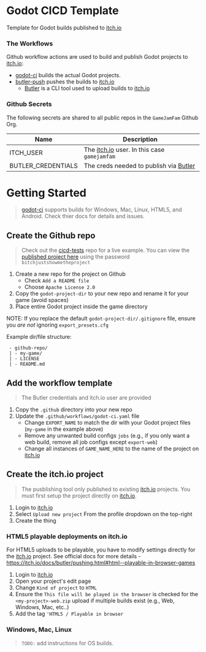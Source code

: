 # Godot CICD Template
Template for Godot builds published to [itch.io](https://itch.io/)

### The Workflows

Github workflow actions are used to build and publish Godot projects to [itch.io](https://itch.io/):
* [godot-ci](https://github.com/abarichello/godot-ci) builds the actual Godot projects.
* [butler-push](https://github.com/marketplace/actions/butler-push) pushes the builds to [itch.io](https://itch.io/)
    * [Butler](https://itch.io/docs/butler/) is a CLI tool used to upload builds to [itch.io](https://itch.io/)

### Github Secrets
The following secrets are shared to all public repos in the `GameJamFam` Github Org.

| Name | Description |
| -----|-------------|
| ITCH_USER | The [itch.io](https://itch.io/) user. In this case `gamejamfam` |
| BUTLER_CREDENTIALS | The creds needed to publish via [Butler](https://itch.io/docs/butler/) |

# Getting Started

> [godot-ci](https://github.com/abarichello/godot-ci) supports builds for Windows, Mac, Linux, HTML5, and Android. Check thier docs for details and issues.

## Create the Github repo

> Check out the [cicd-tests](https://github.com/GameJamFam/cicd-tests) repo for a live example. You can view the [published project here](https://gamejamfam.itch.io/test-project) using the password `bitchjustshowmetheproject`

1. Create a new repo for the project on Github
    * Check `Add a README file`
    * Choose `Apache License 2.0`
2. Copy the `godot-project-dir` to your new repo and rename it for your game (avoid spaces)
3. Place entire Godot project inside the game directory

NOTE: If you replace the default `godot-project-dir/.gitignore` file, ensure you _are not_ ignoring `export_presets.cfg`

Example dir/file structure:
```
 - github-repo/
 | - my-game/
 | - LICENSE 
 | - README.md
```

## Add the workflow template

> The Butler credentials and itch.io user are provided

1. Copy the `.github` directory into your new repo
2. Update the `.github/workflows/godot-ci.yaml` file
    * Change `EXPORT_NAME` to match the dir with your Godot project files (`my-game` in the example above)
    * Remove any unwanted build configs `jobs` (e.g., if you only want a web build, remove all job configs except `export-web`)
    * Change all instances of `GAME_NAME_HERE` to the name of the project on [itch.io](https://itch.io/)

## Create the itch.io project

> The pusblishing tool only published to existing [itch.io](https://itch.io/) projects. You must first setup the project directly on [itch.io](https://itch.io/).

1. Login to [itch.io](https://itch.io/)
2. Select `Upload new project` From the profile dropdown on the top-right
3. Create the thing

### HTML5 playable deployments on itch.io

For HTML5 uploads to be playable, you have to modify settings directly for the [itch.io](https://itch.io/) project. See official docs for more details - https://itch.io/docs/butler/pushing.html#html--playable-in-browser-games

1. Login to [itch.io](https://itch.io/)
2. Open your project's edit page
3. Change `Kind of project` to `HTML`
4. Ensure the `This file will be played in the browser` is checked for the `<my-project>-web.zip` upload if multiple builds exist (e.g., Web, Windows, Mac, etc..)
5. Add the tag `'HTML5 / Playable in browser`

### Windows, Mac, Linux

> `TODO:` add instructions for OS builds.




